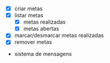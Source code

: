 - [x] criar metas
- [x] listar metas
    - [x] metas realizadas
    - [x] metas abertas
- [x] marcar/desmarcar metas realizadas
- [x] remover metas
- sistema de mensagens